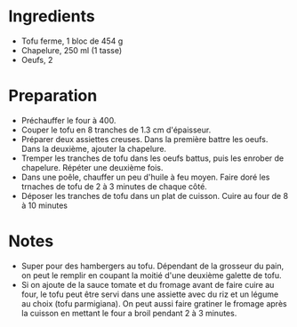 # Ingredients

- Tofu ferme, 1 bloc de 454 g
- Chapelure, 250 ml (1 tasse)
- Oeufs, 2

# Preparation

- Préchauffer le four à 400.
- Couper le tofu en 8 tranches de 1.3 cm d'épaisseur. 
- Préparer deux assiettes creuses. Dans la première battre les oeufs. Dans la deuxième, ajouter la chapelure.
- Tremper les tranches de tofu dans les oeufs battus, puis les enrober de chapelure. Répéter une deuxième fois. 
- Dans une poêle, chauffer un peu d'huile à feu moyen. Faire doré les trnaches de tofu de 2 à 3 minutes de chaque côté.
- Déposer les tranches de tofu dans un plat de cuisson. Cuire au four de 8 à 10 minutes

# Notes
- Super pour des hambergers au tofu. Dépendant de la grosseur du pain, on peut le remplir en coupant la moitié d'une deuxième galette de tofu.
- Si on ajoute de la sauce tomate et du fromage avant de faire cuire au four, le tofu peut être servi dans une assiette avec du riz et un légume au choix (tofu parmigiana). On peut aussi faire gratiner le fromage après la cuisson en mettant le four a broil pendant 2 à 3 minutes.
